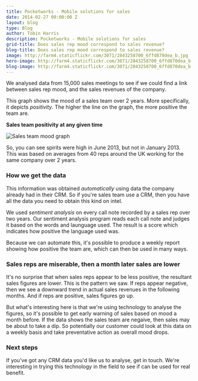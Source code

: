 ```yaml
---
title: Pocketworks - Mobile solutions for sales
date: 2014-02-27 00:00:00 Z
layout: blog
type: Blog
author: Tobin Harris
description: Pocketworks - Mobile solutions for sales
grid-title: Does sales rep mood correspond to sales revenue?
blog-title: Does sales rep mood correspond to sales revenue?
image: http://farm4.staticflickr.com/3071/2843258700_6ffd870dea_b.jpg
hero-image: http://farm4.staticflickr.com/3071/2843258700_6ffd870dea_b.jpg
blog-image: http://farm4.staticflickr.com/3071/2843258700_6ffd870dea_b.jpg
---
```


We analysed data from 15,000 sales meetings to see if we could find a link between sales rep mood, and the sales revenues of the company.

<!--more-->

This graph shows the mood of a sales team over 2 years. More specifically, it depicts *positivity*. The higher the line on the graph, the more positive the team are.

**Sales team positivity at any given time**

![Sales team mood graph](http://magickly.afeld.me/?src=https://agilesurface-production.s3.amazonaws.com/images/f8b863e85e6705f3aeab9e1af75e3c51&thumb=750x400)

So, you can see spirits were high in June 2013, but not in January 2013. This was based on averages from 40 reps around the UK working for the same company over 2 years.

### How we get the data

This information was obtained *automatically* using data the company already had in their CRM. So if you're sales team use a CRM, then you have all the data you need to obtain this kind on intel.

We used *sentiment analysis* on every call note recorded by a sales rep over two years. Our sentiment analysis program reads each call note and judges it based on the words and launguage used. The result is a score which indicates how positive the language used was.

Because we can automate this, it's possible to produce a weekly report showing how positive the team are, which can then be used in many ways.

### Sales reps are miserable, then a month later sales are lower

It's no surprise that when sales reps appear to be less positive, the resultant sales figures are lower. This is the pattern we saw. If reps appear negative, then we see a downward trend in actual sales revenues in the following months. And if reps are positive, sales figures go up.

But what's interesting here is that we're using technology to analyse the figures, so it's possible to get early warning of sales based on mood a month before. If the data shows the sales team are negaive, then sales may be about to take a dip. So potentially our customer could look at this data on a weekly basis and take preventative action as overall mood drops.

### Next steps

If you've got any CRM data you'd like us to analyse, get in touch. We're interesting in trying this technology in the field to see if can be used for real benefit.